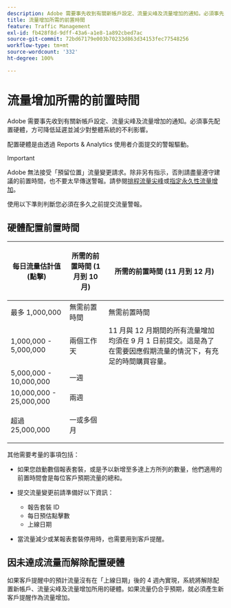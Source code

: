 ```yaml
---
description: Adobe 需要事先收到有關新帳戶設定、流量尖峰及流量增加的通知。必須事先配置硬體，方可降低延遲並減少對整體系統的不利影響。
title: 流量增加所需的前置時間
feature: Traffic Management
exl-id: fb428f8d-9dff-43a6-a1e8-1a892cbed7ac
source-git-commit: 72bd67179e003b70233d863d34153fec77548256
workflow-type: tm+mt
source-wordcount: '332'
ht-degree: 100%

---
```


# 流量增加所需的前置時間

Adobe 需要事先收到有關新帳戶設定、流量尖峰及流量增加的通知。必須事先配置硬體，方可降低延遲並減少對整體系統的不利影響。

配置硬體是由透過 Reports &amp; Analytics 使用者介面提交的警報驅動。

>[!IMPORTANT]
>
> Adobe 無法接受「預留位置」流量變更請求。除非另有指示，否則請盡量遵守建議的前置時間，也不要太早傳送警報。請參閱[排程流量尖峰](/help/admin/c-traffic-management/t-traffic-schedule-spike.md)或[指定永久性流量增加](/help/admin/c-traffic-management/t-traffic-permanent.md)。

使用以下準則判斷您必須在多久之前提交流量警報。

## 硬體配置前置時間

<table id="table_A67CC3B164F740088797BD8913244E47">
 <thead>
  <tr>
   <th colname="col1" class="entry"> 每日流量估計值 (點擊) </th>
   <th colname="col2" class="entry"> <p>所需的前置時間 (1 月到 10 月) </p> </th>
   <th colname="col3" class="entry"> <p>所需的前置時間 (11 月到 12 月) </p> </th>
  </tr>
 </thead>
 <tbody>
  <tr>
   <td colname="col1"> 最多 1,000,000 </td>
   <td colname="col2"> 無需前置時間 </td>
   <td colname="col3"> 無需前置時間 </td>
  </tr>
  <tr>
   <td colname="col1"> 1,000,000 - 5,000,000 </td>
   <td colname="col2"> 兩個工作天 </td>
   <td colname="col3" morerows="3"> 11 月與 12 月期間的所有流量增加均須在 9 月 1 日前提交。這是為了在需要因應假期流量的情況下，有充足的時間購買容量。 </td>
  </tr>
  <tr>
   <td colname="col1"> 5,000,000 - 10,000,000 </td>
   <td colname="col2"> 一週 </td>
  </tr>
  <tr>
   <td colname="col1"> 10,000,000 - 25,000,000 </td>
   <td colname="col2"> 兩週 </td>
  </tr>
  <tr>
   <td colname="col1"> <p>超過 25,000,000 </p> </td>
   <td colname="col2"> 一或多個月 </td>
  </tr>
 </tbody>
</table>

其他需要考量的事項包括：

* 如果您啟動數個報表套裝，或是予以新增至多達上方所列的數量，他們適用的前置時間會是每位客戶預期流量的總和。
* 提交流量變更前請準備好以下資訊：

   * 報告套裝 ID
   * 每日預估點擊數
   * 上線日期

* 當流量減少或某報表套裝停用時，也需要用到客戶提醒。

## 因未達成流量而解除配置硬體

如果客戶提醒中的預計流量沒有在「上線日期」後的 4 週內實現，系統將解除配置新帳戶、流量尖峰及流量增加所用的硬體。如果流量仍合乎預期，就必須產生新客戶提醒作為流量增加。
